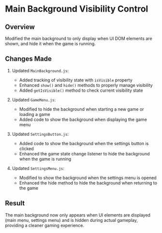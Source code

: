 # Main Background Visibility Control

## Overview
Modified the main background to only display when UI DOM elements are shown, and hide it when the game is running.

## Changes Made

1. Updated `MainBackground.js`:
   - Added tracking of visibility state with `isVisible` property
   - Enhanced `show()` and `hide()` methods to properly manage visibility
   - Added `getIsVisible()` method to check current visibility state

2. Updated `GameMenu.js`:
   - Modified to hide the background when starting a new game or loading a game
   - Added code to show the background when displaying the game menu

3. Updated `SettingsButton.js`:
   - Added code to show the background when the settings button is clicked
   - Enhanced the game state change listener to hide the background when the game is running

4. Updated `SettingsMenu.js`:
   - Modified to show the background when the settings menu is opened
   - Enhanced the hide method to hide the background when returning to the game

## Result
The main background now only appears when UI elements are displayed (main menu, settings menu) and is hidden during actual gameplay, providing a cleaner gaming experience.